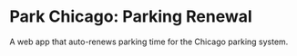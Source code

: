 # Park Chicago: Parking Renewal

A web app that auto-renews parking time for the Chicago parking system.
